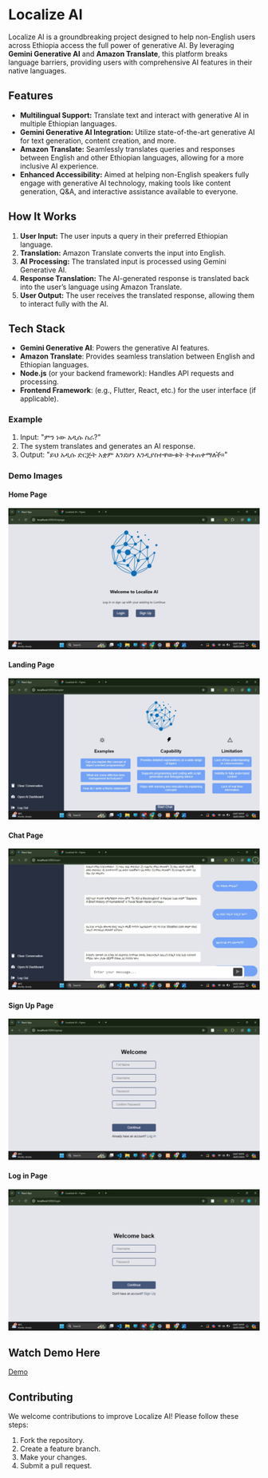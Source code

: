 # Localize AI

Localize AI is a groundbreaking project designed to help non-English users across Ethiopia access the full power of generative AI. By leveraging **Gemini Generative AI** and **Amazon Translate**, this platform breaks language barriers, providing users with comprehensive AI features in their native languages.

## Features

- **Multilingual Support:** Translate text and interact with generative AI in multiple Ethiopian languages.
- **Gemini Generative AI Integration:** Utilize state-of-the-art generative AI for text generation, content creation, and more.
- **Amazon Translate:** Seamlessly translates queries and responses between English and other Ethiopian languages, allowing for a more inclusive AI experience.
- **Enhanced Accessibility:** Aimed at helping non-English speakers fully engage with generative AI technology, making tools like content generation, Q&A, and interactive assistance available to everyone.

## How It Works

1. **User Input:** The user inputs a query in their preferred Ethiopian language.
2. **Translation:** Amazon Translate converts the input into English.
3. **AI Processing:** The translated input is processed using Gemini Generative AI.
4. **Response Translation:** The AI-generated response is translated back into the user’s language using Amazon Translate.
5. **User Output:** The user receives the translated response, allowing them to interact fully with the AI.

## Tech Stack

- **Gemini Generative AI**: Powers the generative AI features.
- **Amazon Translate**: Provides seamless translation between English and Ethiopian languages.
- **Node.js** (or your backend framework): Handles API requests and processing.
- **Frontend Framework**: (e.g., Flutter, React, etc.) for the user interface (if applicable).

### Example

1. Input: "ምን ነው አዲሱ ስራ?"
2. The system translates and generates an AI response.
3. Output: "ይህ አዲሱ ድርጅት አቋም እንደሆነ እንዲያስተዋውቁት ትቀጠቀማለች።"

### Demo Images
#### Home Page
![](photos/photo_2024-10-01_11-53-41.jpg)
#### Landing Page
![Landing Page](photos/photo_2024-10-01_11-53-40.jpg)

#### Chat Page
![Chat Page](photos/photo_2024-10-01_11-53-39.jpg)

#### Sign Up Page
![Sign_up](photos/photo_2024-10-01_11-53-44.jpg)
#### Log in Page
![Log_in](photos/photo_2024-10-01_11-53-43.jpg)

## Watch Demo Here
[Demo](https://www.youtube.com/watch?v=IxgBML2CBPU)

## Contributing

We welcome contributions to improve Localize AI! Please follow these steps:
1. Fork the repository.
2. Create a feature branch.
3. Make your changes.
4. Submit a pull request.


